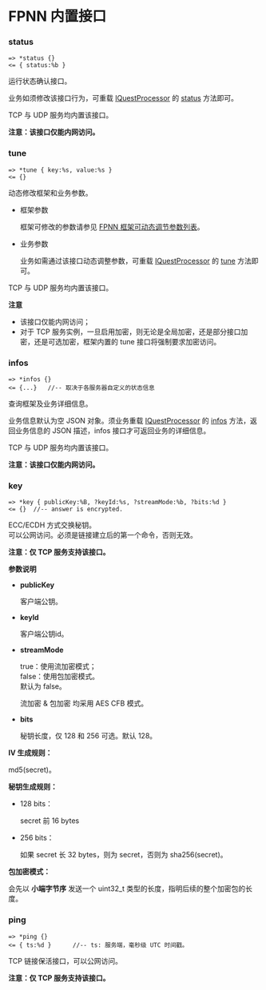 # FPNN 内置接口

### status

	=> *status {}
	<= { status:%b }

运行状态确认接口。

业务如须修改该接口行为，可重载 [IQuestProcessor](APIs/core/IQuestProcessor.md) 的 [status](APIs/core/IQuestProcessor.md#status) 方法即可。

TCP 与 UDP 服务均内置该接口。

**注意：该接口仅能内网访问。**

### tune

	=> *tune { key:%s, value:%s }
	<= {}

动态修改框架和业务参数。

+ 框架参数

	框架可修改的参数请参见 [FPNN 框架可动态调节参数列表](fpnn-tune-items.md)。

+ 业务参数

	业务如需通过该接口动态调整参数，可重载 [IQuestProcessor](APIs/core/IQuestProcessor.md) 的 [tune](APIs/core/IQuestProcessor.md#tune) 方法即可。

TCP 与 UDP 服务均内置该接口。

**注意**

+ 该接口仅能内网访问；
+ 对于 TCP 服务实例，一旦启用加密，则无论是全局加密，还是部分接口加密，还是可选加密，框架内置的 tune 接口将强制要求加密访问。

### infos

	=> *infos {}
	<= {...}   //-- 取决于各服务器自定义的状态信息

查询框架及业务详细信息。

业务信息默认为空 JSON 对象。须业务重载 [IQuestProcessor](APIs/core/IQuestProcessor.md) 的 [infos](APIs/core/IQuestProcessor.md#infos) 方法，返回业务信息的 JSON 描述，infos 接口才可返回业务的详细信息。

TCP 与 UDP 服务均内置该接口。

**注意：该接口仅能内网访问。**


### key

	=> *key { publicKey:%B, ?keyId:%s, ?streamMode:%b, ?bits:%d }
	<= {}  //-- answer is encrypted.

ECC/ECDH 方式交换秘钥。  
可以公网访问。必须是链接建立后的第一个命令，否则无效。

**注意：仅 TCP 服务支持该接口。**

**参数说明**

+ **publicKey**

	客户端公钥。

+ **keyId**

	客户端公钥id。

+ **streamMode**

	true：使用流加密模式；  
	false：使用包加密模式。   
	默认为 false。

	流加密 & 包加密 均采用 AES CFB 模式。

+ **bits**

	秘钥长度，仅 128 和 256 可选。默认 128。

**IV 生成规则：**

md5(secret)。

**秘钥生成规则：**

+ 128 bits：

	secret 前 16 bytes

+ 256 bits：

	如果 secret 长 32 bytes，则为 secret，否则为 sha256(secret)。


**包加密模式：**

会先以 **小端字节序** 发送一个 uint32_t 类型的长度，指明后续的整个加密包的长度。

### ping

	=> *ping {}
	<= { ts:%d }      //-- ts: 服务端，毫秒级 UTC 时间戳。

TCP 链接保活接口，可以公网访问。

**注意：仅 TCP 服务支持该接口。**